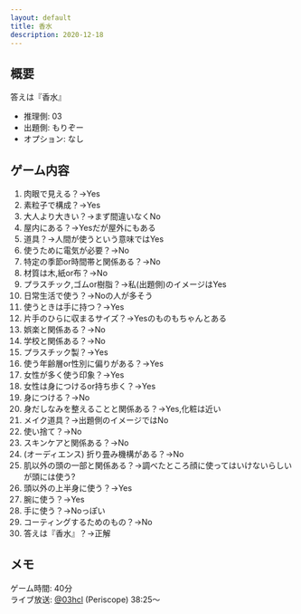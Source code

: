 ```yaml
---
layout: default
title: 香水
description: 2020-12-18
---
```


## 概要

答えは『香水』

- 推理側: 03
- 出題側: もりぞー
- オプション: なし

## ゲーム内容

1. 肉眼で見える？→Yes
2. 素粒子で構成？→Yes
3. 大人より大きい？→まず間違いなくNo
4. 屋内にある？→Yesだが屋外にもある
5. 道具？→人間が使うという意味ではYes
6. 使うために電気が必要？→No
7. 特定の季節or時間帯と関係ある？→No
8. 材質は木,紙or布？→No
9. プラスチック,ゴムor樹脂？→私(出題側)のイメージはYes
10. 日常生活で使う？→Noの人が多そう
11. 使うときは手に持つ？→Yes
12. 片手のひらに収まるサイズ？→Yesのものもちゃんとある
13. 娯楽と関係ある？→No
14. 学校と関係ある？→No
15. プラスチック製？→Yes
16. 使う年齢層or性別に偏りがある？→Yes
17. 女性が多く使う印象？→Yes
18. 女性は身につけるor持ち歩く？→Yes
19. 身につける？→No
20. 身だしなみを整えることと関係ある？→Yes,化粧は近い
21. メイク道具？→出題側のイメージではNo
22. 使い捨て？→No
23. スキンケアと関係ある？→No
24. (オーディエンス) 折り畳み機構がある？→No
25. 肌以外の頭の一部と関係ある？→調べたところ顔に使ってはいけないらしいが頭には使う?
26. 頭以外の上半身に使う？→Yes
27. 腕に使う？→Yes
28. 手に使う？→Noっぽい
29. コーティングするためのもの？→No
30. 答えは『香水』？→正解

## メモ

ゲーム時間: 40分  
ライブ放送: [@03hcl](https://www.periscope.tv/03hcl/1yoKMAORlRpKQ?t=38m25s) (Periscope) 38:25～
